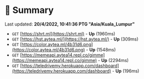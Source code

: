 # 📖 Summary
Last updated: **20/4/2022, 10:41:36 PTG "Asia/Kuala_Lumpur"**

- `GET` [https://shrt.ml](https://shrt.ml) - **Up** (1960ms)
- `GET` [https://hst.aytea.ml/](https://hst.aytea.ml/) - **Up** (309ms)
- `GET` [https://color.aytea.ml/4b31d6.png](https://color.aytea.ml/4b31d6.png) - **Up** (1548ms)
- `GET` [https://memeapi.aytea14.repl.co/gimme](https://memeapi.aytea14.repl.co/gimme) - **Up** (2294ms)
- `GET` [https://teledrivemy.herokuapp.com/dashboard](https://teledrivemy.herokuapp.com/dashboard) - **Up** (196ms)
